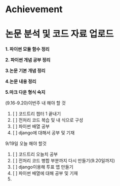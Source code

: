 # Achievement
논문 분석 및 코드 자료 업로드
=====================
**1. 파이썬 모듈 함수 정리**

**2. 파이썬 개념 공부 정리**

**3.논문 기본 개념 정리**

**4.논문 내용 정리**

**5.마크 다운 형식 숙지**




(9.16-9.20)이번주 내 해야 할 것
1. [ ] 코드트리 챕터 1 끝내기
2. [ ] 전처리 코드 복습 및 내 식으로 구성
3. [ ] 파이썬 배열 공부
6. [ ] django에 대해서 공부 및 기재


9/19일 오늘 해야 할것

1. [ ] 코드트리 오늘치 공부
2. [ ] 전처리 코드 병합 부분까지 다시 만들기(9.20일까지)
3. [ ] django이용해 투표 앱 만들기
4. [ ] 파이썬 배열에 대해 공부 및 기재
5. 

